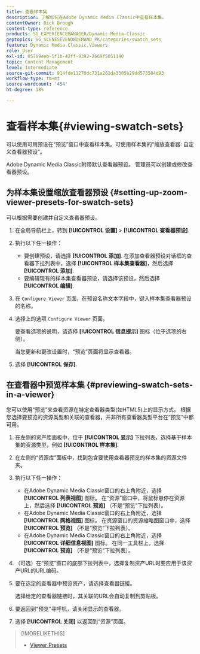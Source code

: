 ```yaml
---
title: 查看样本集
description: 了解如何在Adobe Dynamic Media Classic中查看样本集。
contentOwner: Rick Brough
content-type: reference
products: SG_EXPERIENCEMANAGER/Dynamic-Media-Classic
geptopics: SG_SCENESEVENONDEMAND_PK/categories/swatch_sets
feature: Dynamic Media Classic,Viewers
role: User
exl-id: 05769eeb-5f1b-42ff-9392-2669f5051140
topic: Content Management
level: Intermediate
source-git-commit: 914fde11270dc731a261da3305b29dd573584d93
workflow-type: tm+mt
source-wordcount: '454'
ht-degree: 18%

---
```


# 查看样本集{#viewing-swatch-sets}

可以使用可用预设在“预览”窗口中查看样本集。可使用样本集的“缩放查看器: 自定义查看器预设”。

Adobe Dynamic Media Classic附带默认查看器预设。 管理员可以创建或修改查看器预设。

## 为样本集设置缩放查看器预设 {#setting-up-zoom-viewer-presets-for-swatch-sets}

可以根据需要创建并自定义查看器预设。

1. 在全局导航栏上，转到 **[!UICONTROL 设置]** > **[!UICONTROL 查看器预设]**.
1. 执行以下任一操作：

   * 要创建预设，请选择 **[!UICONTROL 添加]**. 在添加查看器预设对话框的查看器下拉列表中，选择 **[!UICONTROL 样本集查看器]**，然后选择 **[!UICONTROL 添加]**.
   * 要编辑现有的样本集查看器预设，请选择该预设，然后选择 **[!UICONTROL 编辑]**.

1. 在 `Configure Viewer` 页面，在预设名称文本字段中，键入样本集查看器预设的名称。
1. 选择上的选项 `Configure Viewer` 页面。

   要查看选项的说明，请选择 **[!UICONTROL 信息提示]** 图标（位于选项的右侧）。

   当您更新和更改设置时，“预览”页面将显示查看器。

1. 选择 **[!UICONTROL 保存]**.

## 在查看器中预览样本集 {#previewing-swatch-sets-in-a-viewer}

您可以使用“预览”来查看资源在特定查看器类型(如HTML5)上的显示方式。 根据您选择要预览的资源类型和关联的查看器，并非所有查看器类型平台在“预览”中都可用。

1. 在左侧的资产库面板中，位于 **[!UICONTROL 显示]** 下拉列表，选择基于样本集的资源类型，例如 **[!UICONTROL 样本集]**.
1. 在左侧的“资源库”面板中，找到包含要使用查看器预览的样本集的资源文件夹。
1. 执行以下任一操作：

   * 在Adobe Dynamic Media Classic窗口的右上角附近，选择 **[!UICONTROL 列表视图]** 图标。 在“资源”窗口中，将鼠标悬停在资源上，然后选择 **[!UICONTROL 预览]** （不是“预览”下拉列表）。
   * 在Adobe Dynamic Media Classic窗口的右上角附近，选择 **[!UICONTROL 网格视图]** 图标。 在资源窗口的资源缩略图窗口中，选择 **[!UICONTROL 预览]** （不是“预览”下拉列表）。
   * 在Adobe Dynamic Media Classic窗口的右上角附近，选择 **[!UICONTROL 详细信息视图]** 图标。 在同一工具栏上，选择 **[!UICONTROL 预览]** （不是“预览”下拉列表）。

1. （可选）在“预览”窗口的底部下拉列表中，选择复制资产URL时要应用于该资产URL的URL编码。
1. 要在选定的查看器中预览资产，请选择查看器链接。

   选择给定的查看器链接时，其关联的URL会自动复制到剪贴板。

1. 要返回到“预览”寻呼机，请关闭显示的查看器。
1. 选择 **[!UICONTROL 关闭]** 以返回到“资源”页面。

>[!MORELIKETHIS]
>
>* [Viewer Presets](application-setup.md#viewer_presets)
